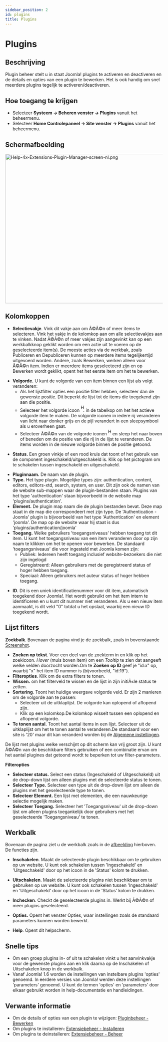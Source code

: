 ```yaml
---
sidebar_position: 2
id: plugins
title: Plugins
---
```

# Plugins
## Beschrijving

Plugin beheer stelt u in staat Joomla! plugins te activeren en
deactiveren en de details en opties van een plugin te bewerken. Het is
ook handig om snel meerdere plugins tegelijk te activeren/deactiveren.

## Hoe toegang te krijgen

- Selecteer **Systeem **→** Beheren venster **→** Plugins** vanuit het
  beheermenu.
- Selecteer **Home Controlepaneel **→** Site venster **→** Plugins**
  vanuit het beheermenu.

## Schermafbeelding

<img
src="https://docs.joomla.org/images/thumb/f/f4/Help-4x-Extensions-Plugin-Manager-screen-nl.png/800px-Help-4x-Extensions-Plugin-Manager-screen-nl.png"
decoding="async"
srcset="https://docs.joomla.org/images/f/f4/Help-4x-Extensions-Plugin-Manager-screen-nl.png 1.5x"
data-file-width="1136" data-file-height="678" width="800" height="477"
alt="Help-4x-Extensions-Plugin-Manager-screen-nl.png" />

## Kolomkoppen

- **Selectievakje**. Vink dit vakje aan om Ã©Ã©n of meer items te
  selecteren. Vink het vakje in de kolomkop aan om alle selectievakjes
  aan te vinken. Nadat Ã©Ã©n of meer vakjes zijn aangevinkt kan op een
  werkbalkknop geklikt worden om een actie uit te voeren op de
  geselecteerde item(s). De meeste acties via de werkbak, zoals
  Publiceren en Depubliceren kunnen op meerdere items tegelijkertijd
  uitgevoerd worden. Andere, zoals Bewerken, werken alleen voor Ã©Ã©n
  item. Indien er meerdere items geselecteerd zijn en op Bewerken wordt
  geklikt, opent het het eerste item om het te bewerken.

<!-- -->

- **Volgorde.** U kunt de volgorde van een item binnen een lijst als
  volgt veranderen:
  - Als het lijstfilter opties een positie filter hebben, selecteer dan
    de gewenste positie. Dit beperkt de lijst tot de items die toegekend
    zijn aan die positie.
  - Selecteer het volgorde icoon <img
    src="https://docs.joomla.org/images/e/ee/Help30-Ordering-colheader-icon.png"
    decoding="async" data-file-width="12" data-file-height="23" width="12"
    height="23" alt="Help30-Ordering-colheader-icon.png" /> in de
    tabelkop om het het actieve volgorde item te maken. De volgorde
    iconen in iedere rij veranderen van licht naar donker grijs en de
    pijl verandert in een sleepsymbool als u eroverheen gaat.
  - Selecteer Ã©Ã©n van de volgorde iconen <img
    src="https://docs.joomla.org/images/8/87/Help30-Ordering-colheader-grab-bar-icon.png"
    decoding="async" data-file-width="10" data-file-height="21" width="10"
    height="21" alt="Help30-Ordering-colheader-grab-bar-icon.png" /> en
    sleep het naar boven of beneden om de positie van die rij in de
    lijst te veranderen. De items worden in de nieuwe volgorde binnen de
    positie getoond.

<!-- -->

- **Status.** Een groen vinkje of een rood kruis dat toont of het
  gebruik van de component ingeschakeld/uitgeschakeld is. Klik op het
  pictogram om te schakelen tussen ingeschakeld en uitgeschakeld.

<!-- -->

- **Pluginnaam.** De naam van de plugin.
- **Type.** Het type plugin. Mogelijke types zijn: authentication,
  content, editors, editors-xtd, search, system, en user. Dit zijn ook
  de namen van de website sub-mappen waar de plugin-bestanden staan.
  Plugins van het type 'authentication' staan bijvoorbeeld in de website
  map 'plugins/authentication'.
- **Element.** De plugin map naam die de plugin bestanden bevat. Deze
  map staat in de map die correspondeert met zijn type. De
  'Authentication - Joomla' plugin is bijvoorbeeld van het type
  'Authentication' en element 'joomla'. De map op de website waar hij
  staat is dus 'plugins/authentication/joomla'
- **Toegang.** Welke gebruikers 'toegangsniveaus' hebben toegang tot dit
  item. U kunt het toegangsniveau van een item veranderen door op zijn
  naam te klikken om het te openen voor bewerken. De standaard
  'toegangsniveaus' die voor ingesteld met Joomla komen zijn:
  - Publiek: Iedereen heeft toegang inclusief website-bezoekers die niet
    zijn ingelogd
  - Geregistreerd: Alleen gebruikers met de geregistreerd status of
    hoger hebben toegang.
  - Speciaal: Alleen gebruikers met auteur status of hoger hebben
    toegang.

<!-- -->

- **ID**. Dit is een uniek identificatienummer voor dit item,
  automatisch toegekend door Joomla!. Het wordt gebruikt om het item
  intern te identificeren en u kunt dit nummer niet veranderen. Als u
  een nieuw item aanmaakt, is dit veld "0" totdat u het opslaat, waarbij
  een nieuw ID toegekend wordt.

## Lijst filters

**Zoekbalk**. Bovenaan de pagina vind je de zoekbalk, zoals in
bovenstaande [Screenshot](#screenshot).

- **Zoeken op tekst**. Voer een deel van de zoekterm in en klik op het
  zoekicoon. *Hover* (muis boven item) om een *Tooltip* te zien dat
  aangeeft welke velden doorzocht worden.Om te **Zoeken op ID** geef je
  "id:x" op, waarbij "x" het item ID nummer is (bijvoorbeeld, "id:19").
- **Filteropties**. Klik om de extra filters te tonen.
- **Wissen.** om het filterveld te wissen en de lijst in zijn initiÃ«le
  status te zetten.
- **Sortering**. Toont het huidige weergave volgorde veld. Er zijn 2
  manieren om de volgorde aan te passen:
  - Selecteer uit de uitklaplijst. De volgorde kan oplopend of aflopend
    zijn.
  - Klik op een kolomkop.De kolomkop wisselt tussen een oplopend en
    aflopend volgorde.
- **Te tonen aantal.** Toont het aantal items in een lijst. Selecteer
  uit de uitklaplijst om het te tonen aantal te veranderen.De standaard
  voor een site is '20' maar dit kan veranderd worden bij de [Algemene
  instellingen](https://docs.joomla.org/Help4.x:Site_Global_Configuration/nl#defaultlistlimit "Special:MyLanguage/Help4.x:Site Global Configuration/nl").

De lijst met plugins welke verschijnt op dit scherm kan vrij groot zijn.
U kunt Ã©Ã©n van de beschikbare filters gebruiken of een combinatie
ervan om het aantal plugines dat getoond wordt te beperken tot uw
filter-parameters.

**Filteropties**

- **Selecteer status.** Select een status (Ingeschakeld of
  Uitgeschakeld) uit de drop-down lijst om alleen plugins met de
  selecteerde status te tonen.
- **Selecteer Type.** Selecteer een type uit de drop-down lijst om
  alleen de plugins met het geselecteerde type te tonen.
- **Selecteer Element.** Een lijst met elementen, die een nauwkeurige
  selectie mogelijk maken.
- **Selecteer Toegang.** Selecteer het 'Toegangsniveau' uit de drop-down
  ljist om alleen plugins toegankelijk door gebruikers met het
  geselecteerde 'Toegangsniveau' te tonen.

## Werkbalk

Bovenaan de pagina ziet u de werkbalk zoals in de
[afbeelding](#Schermafbeelding) hierboven. De functies zijn.

- **Inschakelen**. Maakt de selecteerde plugin beschikbaar om te
  gebruiken op uw website. U kunt ook schakelen tussen 'Ingeschakeld' en
  'Uitgeschakeld' door op het icoon in de 'Status' kolom te drukken.

<!-- -->

- **Uitschakelen**. Maakt de selecteerde plugins niet beschikbaar om te
  gebruiken op uw website. U kunt ook schakelen tussen 'Ingeschakeld' en
  'Uitgeschakeld' door op het icoon in de 'Status' kolom te drukken.

<!-- -->

- **Inchecken**. Checkt de geselecteerde plugins in. Werkt bij Ã©Ã©n of
  meer plugins geselecteerd.

<!-- -->

- **Opties.** Opent het venster Opties, waar instellingen zoals de
  standaard parameters kunnen worden bewerkt.

<!-- -->

- **Help**. Opent dit helpscherm.

## Snelle tips

- Om een groep plugins in- of uit te schakelen vinkt u het aanvinkvakje
  voor de gewenste plugins aan en klik daarna op de Inschakelen of
  Uitschakelen knop in de werkbalk.
- Vanaf Joomla! 1.6 worden de instellingen van instelbare plugins
  'opties' genoemd. In eerdere versies van Joomla! werden deze
  instellingen 'parameters' genoemd. U kunt de termen 'opties' en
  'parameters' door elkaar gebruikt worden in help-documentatie en
  handleidingen.

## Verwante informatie

- Om de details of opties van een plugin te wijzigen: [Pluginbeheer -
  Bewerken](https://docs.joomla.org/Help4.x:Plugins:_Name_of_Plugin/nl "Help4.x:Plugins: Name of Plugin/nl")
- Om plugins te installeren: [Extensiebeheer -
  Installeren](https://docs.joomla.org/Help4.x:Extensions:_Install/nl "Help4.x:Extensions: Install/nl")
- Om plugins te deinstalleren: [Extensiebeheer -
  Beheer](https://docs.joomla.org/Help4.x:Extensions:_Manage/nl "Help4.x:Extensions: Manage/nl")
